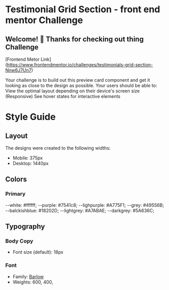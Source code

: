 # Testimonial Grid Section - front end mentor Challenge

## Welcome! 👋 Thanks for checking out thing Challenge

[Frontend Metor Link] (https://www.frontendmentor.io/challenges/testimonials-grid-section-Nnw6J7Un7)

Your challenge is to build out this preview card component and get it looking as close to the design as possible. Your users should be able to:
View the optimal layout depending on their device's screen size (Responsive)
See hover states for interactive elements

# Style Guide

## Layout

The designs were created to the following widths:

- Mobile: 375px
- Desktop: 1440px

## Colors

### Primary

--white: #ffffff;
--purple: #7541c8;
--lighpurple: #A775F1;
--grey: #49556B;
--balckishblue: #18202D;
--lightgrey: #A7ABAE;
--darkgrey: #5A636C;

## Typography

### Body Copy

- Font size (default): 18px

### Font

- Family: [Barlow](https://fonts.google.com/specimen/Barlow?query=Barlow)
- Weights: 600, 400, 

